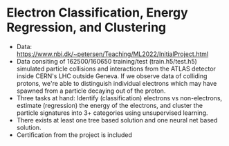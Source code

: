 # Electron Classification, Energy Regression, and Clustering
- Data: https://www.nbi.dk/~petersen/Teaching/ML2022/InitialProject.html
- Data consiting of 162500/160650 training/test (train.h5/test.h5) simulated particle collisions and interactions from the ATLAS detector inside CERN's LHC outside Geneva. If we observe data of colliding protons, we're able to distinguish individual electrons which may have spawned from a particle decaying out of the proton. 
- Three tasks at hand: Identify (classification) electrons vs non-electrons, estimate (regression) the energy of the electrons, and cluster the particle signatures into 3+ categories using unsupervised learning. 
- There exists at least one tree based solution and one neural net based solution. 
- Certification from the project is included 


